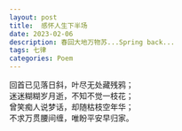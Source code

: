 ```yaml
---
layout: post
title:  感怀人生下半场
date: 2023-02-06
description: 春回大地万物苏...Spring back...
tags: 七律
categories: Poem
---
```

回首已见落日斜，叶尽无处藏残鸦；  
迷迷糊糊岁月逝，不知不觉一枝花；  
曾笑痴人说梦话，却随枯枝空年华；  
不求万贯腰间缠，唯盼平安早归家。
